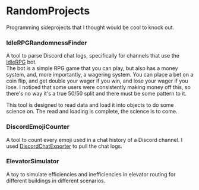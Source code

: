 # RandomProjects
Programming sideprojects that I thought would be cool to knock out.


### IdleRPGRandomnessFinder
A tool to parse Discord chat logs, specifically for channels that use the [IdleRPG](https://discordbots.org/bot/idlerpg) bot.  
The bot is a simple RPG game that you can play, but also has a money system, and, more importantly, a wagering system.  You can place a bet on a coin flip, and get double your wager if you win, and lose your wager if you lose.  I noticed that some users were consistently making money off this, so there's no way it's a true 50/50 split and there must be some pattern to it.

This tool is designed to read data and load it into objects to do some science on.  The read and loading is complete, the science is to come.

### DiscordEmojiCounter
A tool to count every emoji used in a chat history of a Discord channel.  I used [DiscordChatExporter](https://github.com/Tyrrrz/DiscordChatExporter) to pull the chat logs.

### ElevatorSimulator
A toy to simulate efficiencies and inefficiencies in elevator routing for different buildings in different scenarios.
